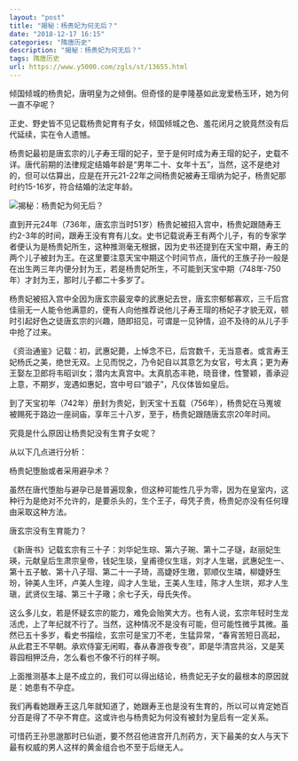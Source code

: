 ```yaml
---
layout: "post"
title: "揭秘：杨贵妃为何无后？"
date: "2018-12-17 16:15"
categories: "隋唐历史"
description: "揭秘：杨贵妃为何无后？"
tags: 隋唐历史
url: https://www.y5000.com/zgls/st/13655.html
---
```






倾国倾城的杨贵妃，唐明皇为之倾倒。但奇怪的是李隆基如此宠爱杨玉环，她为何一直不孕呢？

正史、野史皆不见记载杨贵妃育有子女，倾国倾城之色、羞花闭月之貌竟然没有后代延续，实在令人遗憾。

杨贵妃最初是唐玄宗的儿子寿王瑁的妃子，至于是何时成为寿王瑁的妃子，史载不详。唐代前期的法律规定结婚年龄是“男年二十、女年十五”，当然，这不是绝对的，但可以估算出，应是在开元21-22年之间杨贵妃被寿王瑁纳为妃子，杨贵妃那时约15-16岁，符合结婚的法定年龄。

![揭秘：杨贵妃为何无后？](/uploads/allimg/170215/6-1F21516135cB.JPG)

直到开元24年（736年，唐玄宗当时51岁）杨贵妃被招入宫中，杨贵妃跟随寿王约2-3年的时间，跟寿王没有育有儿女。史书记载说寿王有两个儿子，有的专家学者便认为是杨贵妃所生，这种推测毫无根据，因为史书还提到在天宝中期，寿王的两个儿子被封为王。在这里要注意天宝中期这个时间节点，唐代的王族子孙一般是在出生两三年内便分封为王，若是杨贵妃所生，不可能到天宝中期（748年-750年）才封为王，那时儿子都二十多岁了。

杨贵妃被招入宫中全因为唐玄宗最宠幸的武惠妃去世，唐玄宗郁郁寡欢，三千后宫佳丽无一人能令他满意的，便有人向他推荐说他儿子寿王瑁的杨妃子才貌无双，顿时引起好色之徒唐玄宗的兴趣，随即招见，可谓是一见钟情，迫不及待的从儿子手中抢了过来。

《资治通鉴》记载：初，武惠妃薨，上悼念不已，后宫数千，无当意者。或言寿王妃杨氏之美，绝世无双。上见而悦之，乃令妃自以其意乞为女官，号太真；更为寿王娶左卫郎将韦昭训女；潜内太真宫中。太真肌态丰艳，晓音律，性警颖，善承迎上意，不期岁，宠遇如惠妃，宫中号曰“娘子”，凡仪体皆如皇后。

到了天宝初年（742年）册封为贵妃，到天宝十五载（756年），杨贵妃在马嵬坡被赐死于路边一座祠庙，享年三十八岁，至于，杨贵妃跟随唐玄宗20年时间。

究竟是什么原因让杨贵妃没有生育子女呢？

从以下几点进行分析：

杨贵妃堕胎或者采用避孕术？

虽然在唐代堕胎与避孕已是普遍现象，但这种可能性几乎为零，因为在皇室内，这种行为是绝对不允许的，是要杀头的，生个王子，母凭子贵，杨贵妃亦没有任何理由采取这种方法。

唐玄宗没有生育能力？

《新唐书》记载玄宗有三十子：刘华妃生琮、第六子琬、第十二子璲，赵丽妃生瑛，元献皇后生肃宗皇帝，钱妃生琰，皇甫德仪生瑶，刘才人生琚，武惠妃生一、第十五子敏、第十八子瑁、第二十一子琦，高婕妤生璬，郭顺仪生璘，柳婕妤生玢，钟美人生环，卢美人生瑝，阎才人生玼，王美人生珪，陈才人生珙，郑才人生瑱，武贤仪生璿、第三十子璥；余七子夭，母氏失传。

这么多儿女，若是怀疑玄宗的能力，难免会贻笑大方。也有人说，玄宗年轻时生龙活虎，上了年纪就不行了。当然，这种情况不是没有可能，但可能性微乎其微。虽然已五十多岁，看史书描绘，玄宗可是宝刀不老，生猛异常，“春宵苦短日高起，从此君王不早朝。承欢侍宴无闲暇，春从春游夜专夜”，即是华清宫共浴，又是芙蓉园相狎泛舟，怎么看也不像不行的样子啊。

上面推测基本上是不成立的，我们可以得出结论，杨贵妃无子女的最根本的原因就是：她患有不孕症。

我们再看她跟寿王这几年就知道了，她跟寿王也是没有生育的，所以可以肯定她百分百是得了不孕不育症。这或许也与杨贵妃为何没有被封为皇后有一定关系。

可惜药王孙思邈那时已仙逝，要不然召他进宫开几剂药方，天下最美的女人与天下最有权威的男人这样的黄金组合也不至于后继无人。
